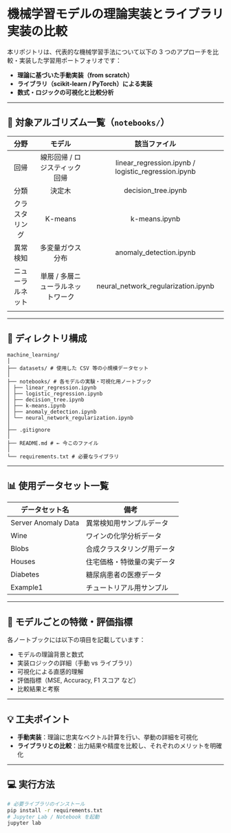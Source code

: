 # 機械学習モデルの理論実装とライブラリ実装の比較

本リポジトリは、代表的な機械学習手法について以下の 3 つのアプローチを比較・実装した学習用ポートフォリオです：

- **理論に基づいた手動実装（from scratch）**
- **ライブラリ（scikit-learn / PyTorch）による実装**
- **数式・ロジックの可視化と比較分析**

---

## 🔧 対象アルゴリズム一覧（`notebooks/`）

|       分野       |              モデル               |                    該当ファイル                     |
| :--------------: | :-------------------------------: | :-------------------------------------------------: |
|       回帰       |   線形回帰 / ロジスティック回帰   | linear_regression.ipynb / logistic_regression.ipynb |
|       分類       |              決定木               |                 decision_tree.ipynb                 |
|  クラスタリング  |              K-means              |                    k-means.ipynb                    |
|     異常検知     |         多変量ガウス分布          |               anomaly_detection.ipynb               |
| ニューラルネット | 単層 / 多層ニューラルネットワーク |         neural_network_regularization.ipynb         |
|                  |

---

## 📁 ディレクトリ構成

```
machine_learning/
│
├── datasets/ # 使用した CSV 等の小規模データセット
│
├── notebooks/ # 各モデルの実験・可視化用ノートブック
│ ├── linear_regression.ipynb
│ ├── logistic_regression.ipynb
│ ├── decision_tree.ipynb
│ ├── k-means.ipynb
│ ├── anomaly_detection.ipynb
│ └── neural_network_regularization.ipynb
│
├── .gitignore
│
├── README.md # ← 今このファイル
│
└── requirements.txt # 必要なライブラリ
```

---

## 📊 使用データセット一覧

| データセット名      | 備考                       |
| ------------------- | -------------------------- |
| Server Anomaly Data | 異常検知用サンプルデータ   |
| Wine                | ワインの化学分析データ     |
| Blobs               | 合成クラスタリング用データ |
| Houses              | 住宅価格・特徴量の実データ |
| Diabetes            | 糖尿病患者の医療データ     |
| Example1            | チュートリアル用サンプル   |

---

## 🧠 モデルごとの特徴・評価指標

各ノートブックには以下の項目を記載しています：

- モデルの理論背景と数式
- 実装ロジックの詳細（手動 vs ライブラリ）
- 可視化による直感的理解
- 評価指標（MSE, Accuracy, F1 スコア など）
- 比較結果と考察

---

## 💡 工夫ポイント

- **手動実装**：理論に忠実なベクトル計算を行い、挙動の詳細を可視化
- **ライブラリとの比較**：出力結果や精度を比較し、それぞれのメリットを明確化

---

## 💻 実行方法

```bash
# 必要ライブラリのインストール
pip install -r requirements.txt
# Jupyter Lab / Notebook を起動
jupyter lab
```
